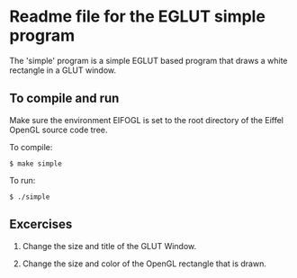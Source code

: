 Readme file for the EGLUT simple program
========================================

The 'simple' program is a simple EGLUT based program that draws a white rectangle in a GLUT window.

To compile and run
------------------

Make sure the environment EIFOGL is set to the root directory of the Eiffel OpenGL source code tree. 

To compile:

```
$ make simple
```

To run:

```
$ ./simple
```

Excercises
----------

 1. Change the size and title of the GLUT Window.

 2. Change the size and color of the OpenGL rectangle that is drawn.
